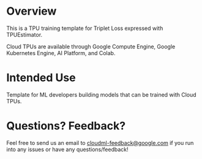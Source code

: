 # Overview
 
This is a TPU training template for Triplet Loss expressed with TPUEstimator.

Cloud TPUs are available through Google Compute Engine, Google Kubernetes Engine, AI Platform, and Colab.

 
# Intended Use

Template for ML developers building models that can be trained with Cloud TPUs.


# Questions? Feedback?
 
Feel free to send us an email to [cloudml-feedback@google.com](cloudml-feedback@google.com) if you run into any issues or have any questions/feedback!